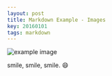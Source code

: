 ```yaml
---
layout: post
title: Markdown Example - Images
key: 20160101
tags: markdown
---
```


![example image](https://wx3.sinaimg.cn/large/73bd9e13ly1fjlekzmmdjj20sg0sgqko.jpg "An exemplary image")

smile, smile, smile. :smile:
